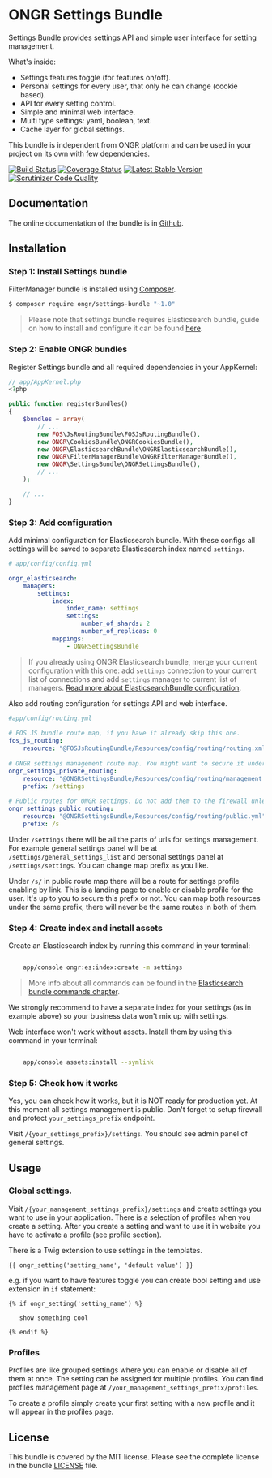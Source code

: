 # ONGR Settings Bundle

Settings Bundle provides settings API and simple user interface for setting management.

What's inside:

* Settings features toggle (for features on/off).
* Personal settings for every user, that only he can change (cookie based).
* API for every setting control.
* Simple and minimal web interface.
* Multi type settings: yaml, boolean, text.
* Cache layer for global settings.

This bundle is independent from ONGR platform and can be used in your project on its own with few dependencies.


[![Build Status](https://travis-ci.org/ongr-io/SettingsBundle.svg?branch=master)](https://travis-ci.org/ongr-io/SettingsBundle)
[![Coverage Status](https://coveralls.io/repos/ongr-io/SettingsBundle/badge.svg?branch=master&service=github)](https://coveralls.io/github/ongr-io/SettingsBundle?branch=master)
[![Latest Stable Version](https://poser.pugx.org/ongr/settings-bundle/v/stable)](https://packagist.org/packages/ongr/settings-bundle)
[![Scrutinizer Code Quality](https://scrutinizer-ci.com/g/ongr-io/SettingsBundle/badges/quality-score.png?b=master)](https://scrutinizer-ci.com/g/ongr-io/SettingsBundle/?branch=master)


## Documentation

The online documentation of the bundle is in [Github](Resources/doc/index.md).


## Installation

### Step 1: Install Settings bundle

FilterManager bundle is installed using [Composer](https://getcomposer.org).

```bash
$ composer require ongr/settings-bundle "~1.0"
```

> Please note that settings bundle requires Elasticsearch bundle, guide on how to install and configure it can be found [here](https://github.com/ongr-io/ElasticsearchBundle).

### Step 2: Enable ONGR bundles

Register Settings bundle and all required dependencies in your AppKernel:

```php
// app/AppKernel.php
<?php

public function registerBundles()
{
    $bundles = array(
        // ...
        new FOS\JsRoutingBundle\FOSJsRoutingBundle(),
        new ONGR\CookiesBundle\ONGRCookiesBundle(),
        new ONGR\ElasticsearchBundle\ONGRElasticsearchBundle(),
        new ONGR\FilterManagerBundle\ONGRFilterManagerBundle(),
        new ONGR\SettingsBundle\ONGRSettingsBundle(),
        // ...
    );

    // ...
}
```

### Step 3: Add configuration

Add minimal configuration for Elasticsearch bundle. With these configs all settings will be saved to separate Elasticsearch index named `settings`.

```yaml
# app/config/config.yml

ongr_elasticsearch:
    managers:
        settings:
            index:
                index_name: settings
                settings:
                    number_of_shards: 2
                    number_of_replicas: 0
            mappings:
                - ONGRSettingsBundle
```
> If you already using ONGR Elasticsearch bundle, merge your current configuration with this one: add `settings` connection to your current list of connections and add `settings` manager to current list of managers. [Read more about ElasticsearchBundle configuration](https://github.com/ongr-io/ElasticsearchBundle/blob/master/Resources/doc/configuration.md).

Also add routing configuration for settings API and web interface.

```yaml
#app/config/routing.yml
    
# FOS JS bundle route map, if you have it already skip this one.
fos_js_routing:
    resource: "@FOSJsRoutingBundle/Resources/config/routing/routing.xml"
    
# ONGR settings management route map. You might want to secure it under some firewall.
ongr_settings_private_routing:
    resource: "@ONGRSettingsBundle/Resources/config/routing/management.yml"
    prefix: /settings
    
# Public routes for ONGR settings. Do not add them to the firewall unless you know what you are doing.
ongr_settings_public_routing:
    resource: "@ONGRSettingsBundle/Resources/config/routing/public.yml"
    prefix: /s
```

Under `/settings` there will be all the parts of urls for settings management. For example general settings panel will be at `/settings/general_settings_list` and personal settings panel at `/settings/settings`.
You can change map prefix as you like.

Under `/s/` in public route map there will be a route for settings profile enabling by link. This is a landing page to enable or disable profile for the user. It's up to you to secure this prefix or not. You can map both resources under the same prefix, there will never be the same routes in both of them.

### Step 4: Create index and install assets

Create an Elasticsearch index by running this command in your terminal:

```bash

    app/console ongr:es:index:create -m settings

```

> More info about all commands can be found in the [Elasticsearch bundle commands chapter](https://github.com/ongr-io/ElasticsearchBundle/blob/master/Resources/doc/commands.md).

We strongly recommend to have a separate index for your settings (as in example above) so your business data won't mix up with settings.

Web interface won't work without assets. Install them by using this command in your terminal:

```bash

    app/console assets:install --symlink

```


### Step 5: Check how it works

Yes, you can check how it works, but it is NOT ready for production yet. At this moment all settings management is public. Don't forget to setup firewall and protect `your_settings_prefix` endpoint. 

Visit `/{your_settings_prefix}/settings`. You should see admin panel of general settings.


## Usage

### Global settings.

Visit `/{your_management_settings_prefix}/settings` and create settings you want to use in your application.
There is a selection of profiles when you create a setting. After you create a setting and want to use it in website you have to activate a profile (see profile section).
 
There is a Twig extension to use settings in the templates.
 
 ```
 {{ ongr_setting('setting_name', 'default value') }}
 ```
 
 e.g. if you want to have features toggle you can create bool setting and use extension in `if` statement:
 
 ```
 {% if ongr_setting('setting_name') %}
    
    show something cool
    
 {% endif %}
 ```
 
### Profiles
 
 Profiles are like grouped settings where you can enable or disable all of them at once. The setting can be assigned for multiple profiles.
 You can find profiles management page at `/your_management_settings_prefix/profiles`.
  
 To create a profile simply create your first setting with a new profile and it will appear in the profiles page.

## License

This bundle is covered by the MIT license. Please see the complete license in the bundle [LICENSE](LICENSE) file.
